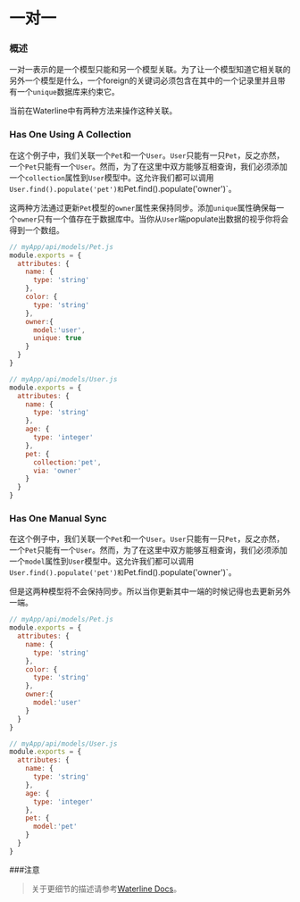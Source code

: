 # 一对一
### 概述
一对一表示的是一个模型只能和另一个模型关联。为了让一个模型知道它相关联的另外一个模型是什么，一个foreign的关键词必须包含在其中的一个记录里并且带有一个`unique`数据库来约束它。

当前在Waterline中有两种方法来操作这种关联。

### Has One Using A Collection
在这个例子中，我们关联一个`Pet`和一个`User`。`User`只能有一只`Pet`，反之亦然，一个`Pet`只能有一个`User`。然而，为了在这里中双方能够互相查询，我们必须添加一个`collection`属性到`User`模型中。这允许我们都可以调用`User.find().populate('pet')和`Pet.find().populate('owner')`。

这两种方法通过更新`Pet`模型的`owner`属性来保持同步。添加`unique`属性确保每一个`owner`只有一个值存在于数据库中。当你从`User`端populate出数据的视乎你将会得到一个数组。

```javascript
// myApp/api/models/Pet.js
module.exports = {
  attributes: {
    name: {
      type: 'string'
    },
    color: {
      type: 'string'
    },
    owner:{
      model:'user',
      unique: true
    }
  }
}
```

```javascript
// myApp/api/models/User.js
module.exports = {
  attributes: {
    name: {
      type: 'string'
    },
    age: {
      type: 'integer'
    },
    pet: {
      collection:'pet',
      via: 'owner'
    }
  }
}
```
### Has One Manual Sync
在这个例子中，我们关联一个`Pet`和一个`User`。`User`只能有一只`Pet`，反之亦然，一个`Pet`只能有一个`User`。然而，为了在这里中双方能够互相查询，我们必须添加一个`model`属性到`User`模型中。这允许我们都可以调用`User.find().populate('pet')和`Pet.find().populate('owner')`。

但是这两种模型将不会保持同步。所以当你更新其中一端的时候记得也去更新另外一端。


```javascript
// myApp/api/models/Pet.js
module.exports = {
  attributes: {
    name: {
      type: 'string'
    },
    color: {
      type: 'string'
    },
    owner:{
      model:'user'
    }
  }
}
```

```javascript
// myApp/api/models/User.js
module.exports = {
  attributes: {
    name: {
      type: 'string'
    },
    age: {
      type: 'integer'
    },
    pet: {
      model:'pet'
    }
  }
}
```


###注意
> 关于更细节的描述请参考[Waterline Docs](https://github.com/balderdashy/waterline-docs/blob/master/models/associations/associations.md)。



<docmeta name="displayName" value="One-to-One">

